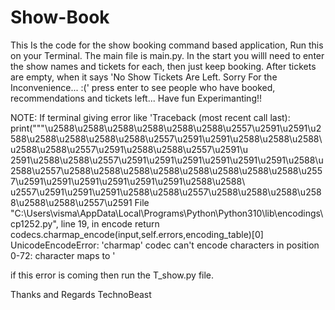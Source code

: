# Show-Book
This Is the code for the show booking command based application, Run this on your Terminal. The main file is main.py.
In the start you willl need to enter the show names and tickets for each, then just keep booking. After tickets are empty, when it says 'No Show Tickets Are Left. Sorry For the Inconvenience... :(' press enter to see people who have booked, recommendations and tickets left... Have fun Experimanting!!

NOTE: If terminal giving error like 'Traceback (most recent call last):
print("""\u2588\u2588\u2588\u2588\u2588\u2588\u2557\u2591\u2591\u2588\u2588\u2588\u2588\u2588\u2557\u2591\u2591\u2588\u2588\u2588\u2588\u2588\u2557\u2591\u2588\u2588\u2557\u2591\u    2591\u2588\u2588\u2557\u2591\u2591\u2591\u2591\u2591\u2591\u2588\u2588\u2557\u2588\u2588\u2588\u2588\u2588\u2588\u2588\u2588\u2557\u2591\u2591\u2591\u2591\u2591\u2591\u2588\u2588\    u2557\u2591\u2591\u2591\u2588\u2588\u2557\u2588\u2588\u2588\u2588\u2588\u2588\u2557\u2591
    File "C:\Users\visma\AppData\Local\Programs\Python\Python310\lib\encodings\cp1252.py", line 19, in encode
      return codecs.charmap_encode(input,self.errors,encoding_table)[0]
  UnicodeEncodeError: 'charmap' codec can't encode characters in position 0-72: character maps to <undefined>'

  if this error is coming then run the T_show.py file. 


Thanks and Regards
  TechnoBeast
